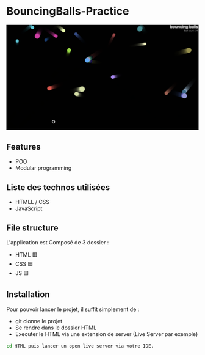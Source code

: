 # BouncingBalls-Practice

![alt text](https://github.com/Dramane-dev/MDN-BouncingBalls-Practice/blob/main/application-screen.png?raw=true)


## Features

- POO
- Modular programming

## Liste des technos utilisées 

- HTMLL / CSS
- JavaScript 


## File structure

L'application est Composé de 3 dossier :

- HTML  🟥
- CSS   🟦
- JS    🟨


## Installation

Pour pouvoir lancer le projet, il suffit simplement de :

- git clonne le projet 
- Se rendre dans le dossier HTML
- Executer le HTML via une extension de server (Live Server par exemple)

```bash
cd HTML puis lancer un open live server via votre IDE.
```
